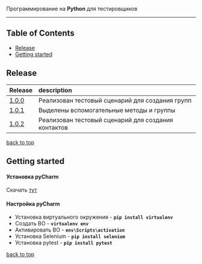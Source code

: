 Программирование на **Python** для тестировщиков

---

<!-- START doctoc generated TOC please keep comment here to allow auto update -->
<!-- DON'T EDIT THIS SECTION, INSTEAD RE-RUN doctoc TO UPDATE -->
## Table of Contents

- [Release](#release)
- [Getting started](#getting-started)

<!-- END doctoc generated TOC please keep comment here to allow auto update -->

## Release
| **Release** | **description** |
|----------------|:---------|
| [1.0.0](https://github.com/OnielliUnit/python_addressbook/releases/tag/v1.0.0) | Реализован тестовый сценарий для создания групп |
| [1.0.1](https://github.com/OnielliUnit/python_addressbook/releases/tag/v1.0.1) | Выделены вспомогательные методы и группы |
| [1.0.2](https://github.com/OnielliUnit/python_addressbook/releases/tag/v1.0.1) | Реализован тестовый сценарий для создания контактов |

[back to top](#table-of-contents)

## Getting started
#### Установка pyCharm
Скачать [тут](https://www.jetbrains.com/ru-ru/pycharm/download/download-thanks.html?platform=windows&code=PCC)

#### Настройка pyCharm
- Установка виртуального окружения - **`pip install virtualenv`**
- Создать ВО - **`virtualenv env`**
- Активировать ВО - **`env\Scripts\activation`**
- Установка Selenium - **`pip install selenium`**
- Установка pytest - **`pip install pytest`**

[back to top](#table-of-contents)
